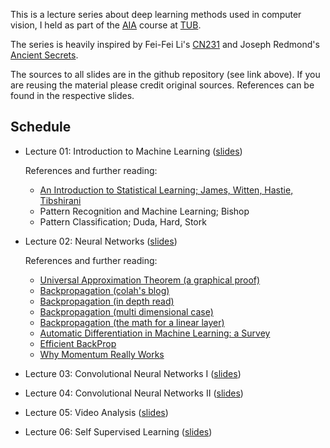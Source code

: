 
This is a lecture series about deep learning methods used in computer vision, I held as part of the [AIA](https://moseskonto.tu-berlin.de/moses/modultransfersystem/bolognamodule/beschreibung/anzeigen.html?number=40345&version=8&sprache=2) course at [TUB](www.tu.berlin).

The series is heavily inspired by Fei-Fei Li's [CN231](http://cs231n.stanford.edu/) and Joseph Redmond's [Ancient Secrets](https://pjreddie.com/courses/computer-vision/). 

The sources to all slides are in the github repository (see link above). If you are reusing the material please credit original sources. References can be found in the respective slides.


## Schedule

* Lecture 01: Introduction to Machine Learning ([slides](https://raw.githubusercontent.com/wllhf/aia/main/lecture/pdfs_2021/lecture_08_ml_intro.pdf))

  References and further reading:
  * [An Introduction to Statistical Learning; James, Witten, Hastie, Tibshirani](https://static1.squarespace.com/static/5ff2adbe3fe4fe33db902812/t/6062a083acbfe82c7195b27d/1617076404560/ISLR%2BSeventh%2BPrinting.pdf)
  * Pattern Recognition and Machine Learning; Bishop
  * Pattern Classification; Duda, Hard, Stork

* Lecture 02: Neural Networks ([slides](https://raw.githubusercontent.com/wllhf/aia/main/lecture/pdfs_2021/lecture_09_neural_nets.pdf))

  References and further reading:
  * [Universal Approximation Theorem (a graphical proof)](http://neuralnetworksanddeeplearning.com/chap4.html)
  * [Backpropagation (colah's blog)](https://colah.github.io/posts/2015-08-Backprop/)
  * [Backpropagation (in depth read)](http://neuralnetworksanddeeplearning.com/chap2.html)
  * [Backpropagation (multi dimensional case)](http://cs231n.stanford.edu/handouts/derivatives.pdf)
  * [Backpropagation (the math for a linear layer)](http://cs231n.stanford.edu/handouts/linear-backprop.pdf)
  * [Automatic Differentiation in Machine Learning: a Survey](https://arxiv.org/pdf/1502.05767.pdf)
  * [Efficient BackProp](http://yann.lecun.com/exdb/publis/pdf/lecun-98b.pdf)
  * [Why Momentum Really Works](https://distill.pub/2017/momentum/)

* Lecture 03: Convolutional Neural Networks I ([slides](https://raw.githubusercontent.com/wllhf/aia/main/lecture/pdfs_2021/lecture_10_convnets_1.pdf))

* Lecture 04: Convolutional Neural Networks II ([slides](https://raw.githubusercontent.com/wllhf/aia/main/lecture/pdfs_2021/lecture_11_convnets_2.pdf))

* Lecture 05: Video Analysis ([slides](https://raw.githubusercontent.com/wllhf/aia/main/lecture/pdfs_2021/lecture_12_temporal.pdf))

* Lecture 06: Self Supervised Learning ([slides](https://raw.githubusercontent.com/wllhf/aia/main/lecture/pdfs_2021/lecture_13_ssl.pdf))
